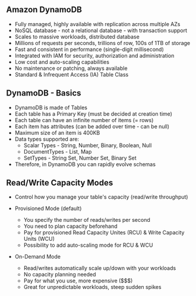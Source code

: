 ## Amazon DynamoDB
- Fully managed, highly available with replication across multiple AZs
- NoSQL database - not a relational database - with transaction support
- Scales to massive workloads, distributed database
- Millions of requests per seconds, trillions of row, 100s of 1TB of storage
- Fast and consistent in performance (single-digit millisecond)
- Integrated with IAM for security, authorization and administration
- Low cost and auto-scaling capabilities
- No maintenance or patching, always available
- Standard & Infrequent Access (IA) Table Class

## DynamoDB - Basics
- DynamoDB is made of Tables
- Each table has a Primary Key (must be decided at creation time)
- Each table can have an infinite number of items (= rows)
- Each item has attributes (can be added over time - can be null)
- Maximum size of an item is 400KB
- Data types supported are:
    - Scalar Types - String, Number, Binary, Boolean, Null
    - DocumentTypes - List, Map
    - SetTypes - String Set, Number Set, Binary Set
- Therefore, in DynamoDB you can rapidly evolve schemas

## Read/Write Capacity Modes
- Control how you manage your table's capacity (read/write throughput)

- Provisioned Mode (default)
    - You specify the number of reads/writes per second
    - You need to plan capacity beforehand
    - Pay for provisioned Read Capacity Unites (RCU) & Write Capacity Units (WCU)
    - Possibility to add auto-scaling mode for RCU & WCU
- On-Demand Mode
    - Read/writes automatically scale up/down with your workloads
    - No capacity planning needed
    - Pay for what you use, more expensive ($$$)
    - Great for unpredictable workloads, steep sudden spikes

